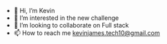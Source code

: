 
- 👋 Hi, I’m Kevin
- 👀 I’m interested in the new challenge
- 💞️ I’m looking to collaborate on Full stack
- 📫 How to reach me kevinjames.tech10@gmail.com

<!---
kevinjamesTech/kevinjamesTech is a ✨ special ✨ repository because its `README.md` (this file) appears on your GitHub profile.
You can click the Preview link to take a look at your changes.
--->
